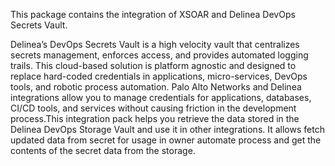 This package contains the integration of XSOAR and Delinea DevOps Secrets Vault.

Delinea’s DevOps Secrets Vault is a high velocity vault that centralizes secrets management, enforces access, and provides automated logging trails. This cloud-based solution is platform agnostic and designed to replace hard-coded credentials in applications, micro-services, DevOps tools, and robotic process automation. Palo Alto Networks and Delinea integrations allow you to manage credentials for applications, databases, CI/CD tools, and services without causing friction in the development process.This integration pack helps you retrieve the data stored in the Delinea DevOps Storage Vault and use it in other integrations. It allows fetch updated data from secret for usage in owner automate process and get the contents of the secret data from the storage.
